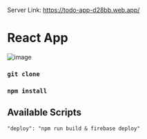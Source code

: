 Server Link:  https://todo-app-d28bb.web.app/

# React App

![image](https://user-images.githubusercontent.com/42411943/186992211-76d3052f-e274-4a6a-befa-5edae1e1144a.png)


### `git clone`

### `npm install`

## Available Scripts

    "deploy": "npm run build & firebase deploy"

